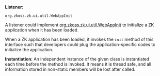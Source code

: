 **Listener:**

`org.zkoss.zk.ui.util.WebAppInit`

A listener could implement
[org.zkoss.zk.ui.util.WebAppInit](https://www.zkoss.org/javadoc/latest/zk/org/zkoss/zk/ui/util/WebAppInit.html) to
initialize a ZK application when it has been loaded.

When a ZK application has been loaded, it invokes the `init` method of
this interface such that developers could plug the application-specific
codes to initialize the application.

**Instantiation:** An independent instance of the given class is
instantiated each time before the method is invoked. It means it is
thread safe, and all information stored in non-static members will be
lost after called.
